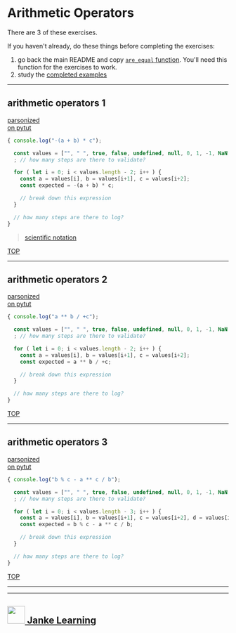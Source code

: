 # Arithmetic Operators

There are 3 of these exercises.


If you haven't already, do these things before completing the exercises:
1. go back the main README and copy [```are_equal``` function](./README.md).  You'll need this function for the exercises to work.
2. study the [completed examples](./examples-to-study.md)

---

## arithmetic operators 1


[parsonized](https://janke-learning.github.io/parsonizer/?snippet=-%28a%20%2B%20b%29%20*%20c%0A_%20%2B%20_%0A-%28_%29%0A_%20*%20_)  
[on pytut](http://www.pythontutor.com/live.html#code=/*%20values%20to%20try%0A%20%200,%201,%20-1,%20NaN,%20Infinity,%20.5,%20-0.0,%201e3,%201e-3,%20999e305,%20999e306%0A*/%0Aconst%20a%20%3D%20,%20b%20%3D%20,%20c%20%3D%20%3B%0A%0Aconst%20expected%20%3D%20-%28a%20%2B%20b%29%20*%20c%3B%0A%0Aconst%20op_1%20%3D%20%3B%0Aconst%20step_1%20%3D%20%3B%0Aconsole.assert%28step_1%20%3D%3D%3D%20expected,%20%22step_1%22%29%3B%0A%0Aconst%20op_2%20%3D%20%3B%0Aconst%20step_2%20%3D%20%3B%0Aconsole.assert%28step_2%20%3D%3D%3D%20expected,%20%22step_2%22%29%3B%0A%0Aconst%20op_3%20%3D%20%3B%0Aconst%20step_3%20%3D%20%3B%0Aconsole.assert%28step_3%20%3D%3D%3D%20expected,%20%22step_3%22%29%3B%20&cumulative=false&curInstr=10&heapPrimitives=nevernest&mode=display&origin=opt-live.js&py=js&rawInputLstJSON=%5B%5D&textReferences=false)  
```js
{ console.log("-(a + b) * c");

  const values = ["", " ", true, false, undefined, null, 0, 1, -1, NaN, Infinity];
  ; // how many steps are there to validate?

  for ( let i = 0; i < values.length - 2; i++ ) {
    const a = values[i], b = values[i+1], c = values[i+2];
    const expected = -(a + b) * c;

    // break down this expression
  }

  // how many steps are there to log?
} 
```

> [scientific notation](http://www.java2s.com/Tutorials/Javascript/Javascript_Tutorial/Data_Type/How_to_write_Scientific_notation_literal_in_Javascript.htm)

[TOP](#arithmetic-operators)

---

## arithmetic operators 2


[parsonized](https://janke-learning.github.io/parsonizer/?snippet=a%20**%20b%20%2F%20%2Bc%0A%2B_%0A_%20**%20_%0A_%20%2F%20_)  
[on pytut](http://www.pythontutor.com/live.html#code=/*%20values%20to%20try%0A%20%200,%201,%20-1,%20NaN,%20Infinity,%20.5,%20-0.0,%201e3,%201e-3,%20999e305,%20999e306%0A*/%0Aconst%20a%20%3D%20,%20b%20%3D%20,%20c%20%3D%20%3B%0A%0Aconst%20expected%20%3D%20a%20**%20b%20/%20%2Bc%3B%0A%0A//%20break%20down%20this%20expression%20&cumulative=false&heapPrimitives=nevernest&mode=display&origin=opt-live.js&py=js&rawInputLstJSON=%5B%5D&textReferences=false)  
```js
{ console.log("a ** b / +c");

  const values = ["", " ", true, false, undefined, null, 0, 1, -1, NaN, Infinity];
  ; // how many steps are there to validate?

  for ( let i = 0; i < values.length - 2; i++ ) {
    const a = values[i], b = values[i+1], c = values[i+2];
    const expected = a ** b / +c;

    // break down this expression
  }

  // how many steps are there to log?
} 
```

[TOP](#arithmetic-operators)

---

## arithmetic operators 3


[parsonized](https://janke-learning.github.io/parsonizer/?snippet=b%20%25%20c%20-%20a%20**%20c%20%2F%20b%0A_%20**%20_%0A_%20%2F%20_%0A_%20%25%20_%0A_%20-%20_)  
[on pytut](http://www.pythontutor.com/live.html#code=/*%20values%20to%20try%0A%20%200,%201,%20-1,%20NaN,%20Infinity,%20.5,%20-0.0,%201e3,%201e-3,%20999e305,%20999e306%0A*/%0Aconst%20a%20%3D%20,%20b%20%3D%20,%20c%20%3D%20%3B%0A%0Aconst%20expected%20%3D%20b%20%25%20c%20-%20a%20**%20c%20/%20b%3B%0A%0A//%20break%20down%20this%20expression&cumulative=false&heapPrimitives=nevernest&mode=display&origin=opt-live.js&py=js&rawInputLstJSON=%5B%5D&textReferences=false)  
```js
{ console.log("b % c - a ** c / b");

  const values = ["", " ", true, false, undefined, null, 0, 1, -1, NaN, Infinity];
  ; // how many steps are there to validate?

  for ( let i = 0; i < values.length - 3; i++ ) {
    const a = values[i], b = values[i+1], c = values[i+2], d = values[i+3];
    const expected = b % c - a ** c / b;

    // break down this expression
  }

  // how many steps are there to log?
} 
```

[TOP](#arithmetic-operators)

___
___
## <a href="http://janke-learning.org" target="_blank"><img src="https://user-images.githubusercontent.com/18554853/50098409-22575780-021c-11e9-99e1-962787adaded.png" width="40" height="40"></img> Janke Learning</a>
